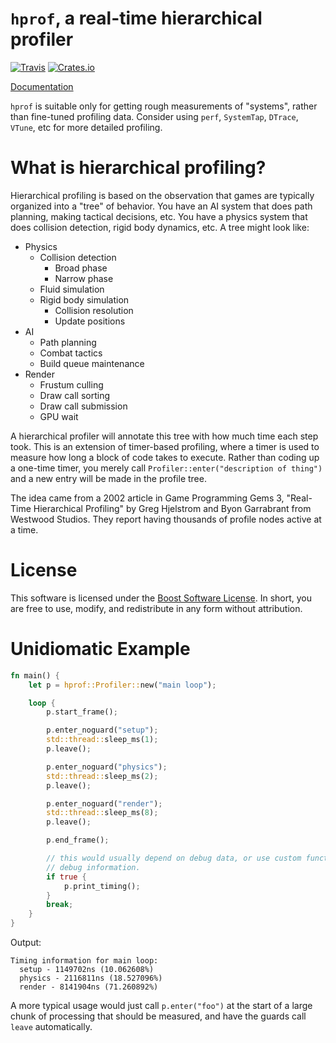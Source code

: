 # `hprof`, a real-time hierarchical profiler

[![Travis](https://img.shields.io/travis/cmr/hprof.svg?style=flat-square)](https://travis-ci.org/cmr/hprof)
[![Crates.io](https://img.shields.io/crates/v/hprof.svg?style=flat-square)](https://crates.io/crates/hprof)

[Documentation](https://cmr.github.io/hprof)

`hprof` is suitable only for getting rough measurements of "systems", rather
than fine-tuned profiling data. Consider using `perf`, `SystemTap`, `DTrace`,
`VTune`, etc for more detailed profiling.

# What is hierarchical profiling?

Hierarchical profiling is based on the observation that games are typically
organized into a "tree" of behavior. You have an AI system that does path
planning, making tactical decisions, etc. You have a physics system that does
collision detection, rigid body dynamics, etc. A tree might look like:

- Physics
    - Collision detection
        - Broad phase
        - Narrow phase
    - Fluid simulation
    - Rigid body simulation
        - Collision resolution
        - Update positions
- AI
    - Path planning
    - Combat tactics
    - Build queue maintenance
- Render
    - Frustum culling
    - Draw call sorting
    - Draw call submission
    - GPU wait

A hierarchical profiler will annotate this tree with how much time each step
took. This is an extension of timer-based profiling, where a timer is used to
measure how long a block of code takes to execute. Rather than coding up a
one-time timer, you merely call `Profiler::enter("description of thing")` and
a new entry will be made in the profile tree.

The idea came from a 2002 article in Game Programming Gems 3, "Real-Time
Hierarchical Profiling" by Greg Hjelstrom and Byon Garrabrant from Westwood
Studios. They report having thousands of profile nodes active at a time.

# License


This software is licensed under the [Boost Software
License](http://www.boost.org/users/license.html). In short, you are free to
use, modify, and redistribute in any form without attribution.

# Unidiomatic Example

```rust
fn main() {
    let p = hprof::Profiler::new("main loop");

    loop {
        p.start_frame();

        p.enter_noguard("setup");
        std::thread::sleep_ms(1);
        p.leave();

        p.enter_noguard("physics");
        std::thread::sleep_ms(2);
        p.leave();

        p.enter_noguard("render");
        std::thread::sleep_ms(8);
        p.leave();

        p.end_frame();

        // this would usually depend on debug data, or use custom functionality for drawing the
        // debug information.
        if true {
            p.print_timing();
        }
        break;
    }
}
```

Output:

```
Timing information for main loop:
  setup - 1149702ns (10.062608%)
  physics - 2116811ns (18.527096%)
  render - 8141904ns (71.260892%)
```

A more typical usage would just call `p.enter("foo")` at the start of a large
chunk of processing that should be measured, and have the guards call `leave`
automatically.
